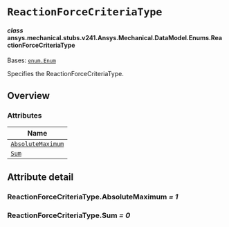 # `ReactionForceCriteriaType`



#### *class* ansys.mechanical.stubs.v241.Ansys.Mechanical.DataModel.Enums.ReactionForceCriteriaType

Bases: [`enum.Enum`](https://docs.python.org/3/library/enum.html#enum.Enum)

Specifies the ReactionForceCriteriaType.

<!-- !! processed by numpydoc !! -->

<a id="overview"></a>

## Overview

### Attributes

| Name |
| ---------------------------------------------------------------------------------------------------------------------------------------------------- |
| [`AbsoluteMaximum`](../../../../../v242/Ansys/Mechanical/DataModel/Enums/ReactionForceCriteriaType.md#ReactionForceCriteriaType.AbsoluteMaximum) |
| [`Sum`](../../../../../v242/Ansys/Mechanical/DataModel/Enums/ReactionForceCriteriaType.md#ReactionForceCriteriaType.Sum) |

<a id="attribute-detail"></a>

## Attribute detail

<a id="ReactionForceCriteriaType.AbsoluteMaximum"></a>

### ReactionForceCriteriaType.AbsoluteMaximum *= 1*

<a id="ReactionForceCriteriaType.Sum"></a>

### ReactionForceCriteriaType.Sum *= 0*


